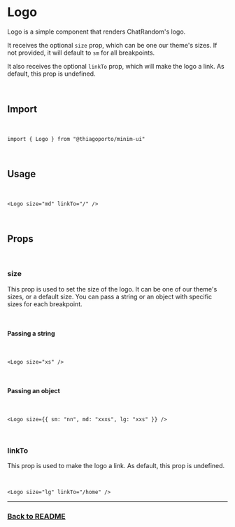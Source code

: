 # Logo

Logo is a simple component that renders ChatRandom's logo.

It receives the optional `size` prop, which can be one our theme's sizes. If not provided, it will default to `sm` for all breakpoints.

It also receives the optional `linkTo` prop, which will make the logo a link. As default, this prop is undefined.

<br/>

## Import

<br/>

```tsx
import { Logo } from "@thiagoporto/minim-ui"
```

<br/>

## Usage

<br/>

```tsx
<Logo size="md" linkTo="/" />
```

<br/>

## Props

<br/>

### size

This prop is used to set the size of the logo. It can be one of our theme's sizes, or a default size. You can pass a string or an object with specific sizes for each breakpoint.

<br/>

#### Passing a string

<br/>

```tsx
<Logo size="xs" />
```

<br/>

#### Passing an object

<br/>

```tsx
<Logo size={{ sm: "nn", md: "xxxs", lg: "xxs" }} />
```

<br/>

### linkTo

This prop is used to make the logo a link. As default, this prop is undefined.

<br/>

```tsx
<Logo size="lg" linkTo="/home" />
```

<hr/>

### [Back to README](../README.md)
